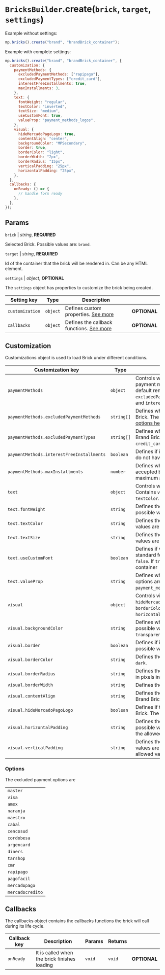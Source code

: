 # `BricksBuilder`.create(`brick`, `target`, `settings`)

Example without settings:

```js
mp.bricks().create("brand", "brandBrick_container");
```

Example with complete settings:

```js
mp.bricks().create("brand", "brandBrick_container", {
  customization: {
    paymentMethods: {
      excludedPaymentMethods: ["rapipago"],
      excludedPaymentTypes: ["credit_card"],
      interestFreeInstallments: true,
      maxInstallments: 3,
    },
    text: {
      fontWeight: "regular",
      textColor: "inverted",
      textSize: "medium",
      useCustomFont: true,
      valueProp: "payment_methods_logos",
    },
    visual: {
      hideMercadoPagoLogo: true,
      contentAlign: "center",
      backgroundColor: "MPSecondary",
      border: true,
      borderColor: "light",
      borderWidth: "2px",
      borderRadius: "15px",
      verticalPadding: "25px",
      horizontalPadding: "25px",
    },
  },
  callbacks: {
    onReady: () => {
      // handle form ready
    },
  },
});
```

## Params

`brick` | _string_, **REQUIRED**

Selected Brick. Possible values are: `brand`.

`target` | _string_, **REQUIRED**

Id of the container that the brick will be rendered in. Can be any HTML element.

`settings` | _object_, **OPTIONAL**

The `settings` object has properties to customize the brick being created.

| Setting key     | Type     | Description                                            |              |
| --------------- | -------- | ------------------------------------------------------ | ------------ |
| `customization` | `object` | Defines custom properties. [See more](#customization)  | **OPTIONAL** |
| `callbacks`     | `object` | Defines the callback functions. [See more](#callbacks) | **OPTIONAL** |

## Customization

Customizations object is used to load Brick under different conditions.

| Customization key                         | Type       | Description                                                                                                                                                                                                                                            |              |
| ----------------------------------------- | ---------- | ------------------------------------------------------------------------------------------------------------------------------------------------------------------------------------------------------------------------------------------------------ | ------------ |
| `paymentMethods`                          | `object`   | Controls which information about payment methods and payment method types will appear on the Brand Brick - at the default render and modal. Contains `excludedPaymentMethods`,`excludedPaymentTypes`,`maxInstallments` and `interestFreeInstallments`. | **OPTIONAL** |
| `paymentMethods.excludedPaymentMethods`   | `string[]` | Defines which Payment Method will not be shown at Brand Brick. The payment method name needs to be lower case. [See options here](#options)                                                                                                            | **OPTIONAL** |
| `paymentMethods.excludedPaymentTypes`     | `string[]` | Defines which Payment Method Type will not be shown at Brand Brick. The default value is `empty`. The possible value are `credit_card`, `debit_card` and `ticket`                                                                                      | **OPTIONAL** |
| `paymentMethods.interestFreeInstallments` | `boolean`  | Defines if it will be shown that the installments have interest or do not have interest. The possible values are `true` or `false`.                                                                                                                    | **OPTIONAL** |
| `paymentMethods.maxInstallments`          | `number`   | Defines which value will be shown as maximum installments accepted by the seller. If filled, the value starts at `2` and the maximum allowed to show is `12`.                                                                                          | **OPTIONAL** |
| `text`                                    | `object`   | Controls which message will appear on the Brand Brick. Contains `valueProp`, `useCustomFont`, `textSize`, `fontWeight` and `textColor`.                                                                                                                | **OPTIONAL** |
| `text.fontWeight`                         | `string`   | Defines the font weight to the texts at Brand Brick. The possible values are `semi-bold` or `regular`.                                                                                                                                                 | **OPTIONAL** |
| `text.textColor`                          | `string`   | Defines the font color to the texts at Brand Brick. The possible values are `primary`, `secondary` or `inverted`.                                                                                                                                      | **OPTIONAL** |
| `text.textSize`                           | `string`   | Defines the font size to the texts at Brand Brick. The possible values are `extra-small`, `small`, `medium` or `large`.                                                                                                                                | **OPTIONAL** |
| `text.useCustomFont`                      | `boolean`  | Defines if will be used a custom font or if it will adopt the standard font to Brand Brick. The possible values are `true` or `false`. If `true`, brand brick will inherit the font-family from the container                                          | **OPTIONAL** |
| `text.valueProp`                          | `string`   | Defines which message will appear on the Brand Brick. The options are `payment_methods` (which is the default value), `payment_methods_logos`, `installments`,`security` and `credits`.                                                                | **OPTIONAL** |
| `visual`                                  | `object`   | Controls visual aspects for the Brand Brick. Contains `hideMercadoPagoLogo`, `contentAlign`, `backgroundColor`, `border`, `borderColor`, `borderWidth`, `borderRadius`, `verticalPadding` and `horizontalPadding`.                                     | **OPTIONAL** |
| `visual.backgroundColor`                  | `string`   | Defines which will be the background color at Brand Brick. The possible values are `white`, `MPPrimary`, `MPSecondary`, `black` or `transparent`.                                                                                                      | **OPTIONAL** |
| `visual.border`                           | `boolean`  | Defines if it will be shown a border around the banner. The possible values are `true` or `false`.                                                                                                                                                     | **OPTIONAL** |
| `visual.borderColor`                      | `string`   | Defines the border color. The possible values are `light` or `dark`.                                                                                                                                                                                   | **OPTIONAL** |
| `visual.borderRadius`                     | `string`   | Defines the border radius. The possible values are expressed in pixels in the format `Npx`                                                                                                                                                             | **OPTIONAL** |
| `visual.borderWidth`                      | `string`   | Defines the border color. The possible values are `1px` or `2px`.                                                                                                                                                                                      | **OPTIONAL** |
| `visual.contentAlign`                     | `string`   | Defines the content alignment - text and images - inside de Brand Brick. The possible values are `left`, `center` or `right`.                                                                                                                          | **OPTIONAL** |
| `visual.hideMercadoPagoLogo`              | `boolean`  | Defines if the MercadoPago logos will be shown at Brand Brick. The possible values are `true` or `false`.                                                                                                                                              | **OPTIONAL** |
| `visual.horizontalPadding`                | `string`   | Defines the horizontal padding for the Brand Brick. The possible values are expressed in pixels in the format `Npx` and the allowed values are between `0px` and `40px`.                                                                               | **OPTIONAL** |
| `visual.verticalPadding`                  | `string`   | Defines the vertical padding for the Brand Brick. The possible values are expressed in pixels in the format `Npx` and the allowed values are between `0px` and `40px`.                                                                                 | **OPTIONAL** |

### Options

The excluded payment options are

|                  |
| ---------------- |
| `master`         |
| `visa`           |
| `amex`           |
| `naranja`        |
| `maestro`        |
| `cabal`          |
| `cencosud`       |
| `cordobesa`      |
| `argencard`      |
| `diners`         |
| `tarshop`        |
| `cmr`            |
| `rapipago`       |
| `pagofacil`      |
| `mercadopago`    |
| `mercadocredito` |

## Callbacks

The callbacks object contains the callbacks functions the brick will call during its life cycle.

| Callback key | Description                                  | Params | Returns |              |
| ------------ | -------------------------------------------- | ------ | ------- | ------------ |
| `onReady`    | It is called when the brick finishes loading | `void` | `void`  | **OPTIONAL** |
